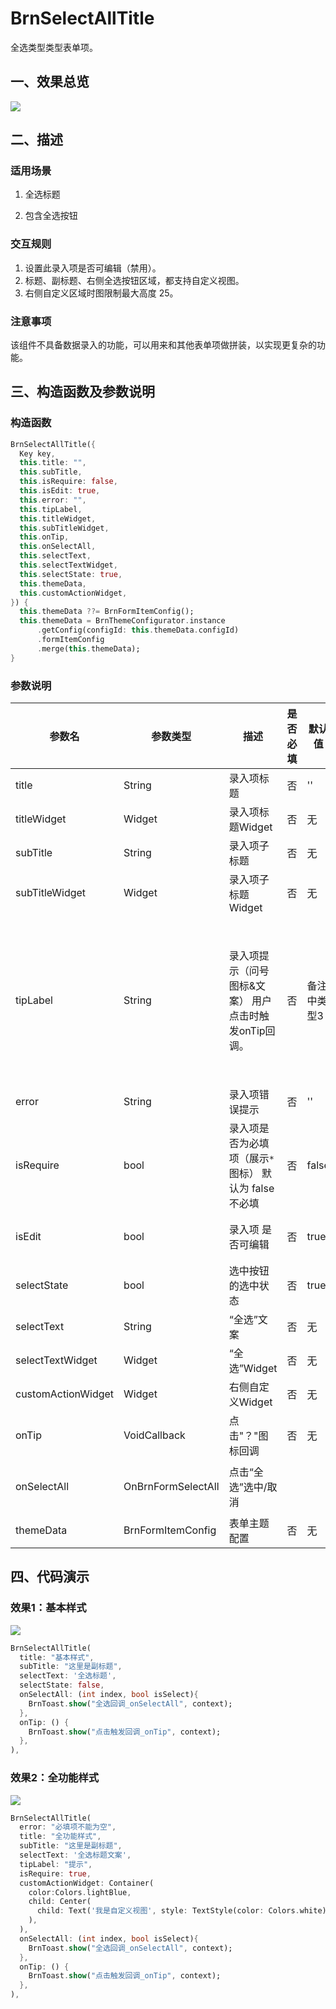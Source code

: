 # BrnSelectAllTitle

全选类型类型表单项。

## 一、效果总览

![](./img/BrnSelectAllTitleIntro.png)

## 二、描述

### 适用场景

1. 全选标题

2. 包含全选按钮

### 交互规则

1. 设置此录入项是否可编辑（禁用）。
2. 标题、副标题、右侧全选按钮区域，都支持自定义视图。
3. 右侧自定义区域时图限制最大高度 25。

### 注意事项

该组件不具备数据录入的功能，可以用来和其他表单项做拼装，以实现更复杂的功能。

## 三、构造函数及参数说明

### 构造函数


```dart
BrnSelectAllTitle({
  Key key,
  this.title: "",
  this.subTitle,
  this.isRequire: false,
  this.isEdit: true,
  this.error: "",
  this.tipLabel,
  this.titleWidget,
  this.subTitleWidget,
  this.onTip,
  this.onSelectAll,
  this.selectText,
  this.selectTextWidget,
  this.selectState: true,
  this.themeData,
  this.customActionWidget,
}) {
  this.themeData ??= BrnFormItemConfig();
  this.themeData = BrnThemeConfigurator.instance
      .getConfig(configId: this.themeData.configId)
      .formItemConfig
      .merge(this.themeData);
}
```
### 参数说明

| **参数名** | **参数类型** | **描述** | **是否必填** | **默认值** | **备注** |
| --- | --- | --- | --- | --- | --- |
| title | String | 录入项标题 | 否 | '' |  |
| titleWidget | Widget | 录入项标题Widget | 否 | 无 |  |
| subTitle | String | 录入项子标题 | 否 | 无 |  |
| subTitleWidget | Widget | 录入项子标题Widget | 否 | 无 |  |
| tipLabel | String | 录入项提示（问号图标&文案） 用户点击时触发onTip回调。 | 否 | 备注中类型3 | 1. 设置"空字符串"时展示问号图标 2. 设置"非空字符串"时展示问号图标&文案 3. 若不赋值或赋值为null时，不显示提示项 |
| error | String | 录入项错误提示 | 否 | '' |  |
| isRequire | bool | 录入项是否为必填项（展示`*`图标） 默认为 false 不必填 | 否 | false |  |
| isEdit | bool | 录入项 是否可编辑 | 否 | true | true：可编辑，false：禁用 |
| selectState | bool | 选中按钮的选中状态 | 否 | true |  |
| selectText | String | “全选”文案 | 否 | 无 |  |
| selectTextWidget | Widget | “全选”Widget | 否 | 无 |  |
| customActionWidget | Widget | 右侧自定义Widget | 否 | 无 |  |
| onTip | VoidCallback | 点击"？"图标回调 | 否 | 无 | 见**tipLabel**字段 |
| onSelectAll | OnBrnFormSelectAll | 点击“全选”选中/取消 |  |  | void Function(int index, bool isSelect) |
| themeData | BrnFormItemConfig | 表单主题配置 | 否 | 无 | |

## 四、代码演示

### 效果1：基本样式

![](./img/BrnSelectAllTitleDemo1.png)

```dart
BrnSelectAllTitle(
  title: "基本样式",
  subTitle: "这里是副标题",
  selectText: '全选标题',
  selectState: false,
  onSelectAll: (int index, bool isSelect){
    BrnToast.show("全选回调_onSelectAll", context);
  },
  onTip: () {
    BrnToast.show("点击触发回调_onTip", context);
  },
),
```

### 效果2：全功能样式

![](./img/BrnSelectAllTitleDemo2.png)

```dart
BrnSelectAllTitle(
  error: "必填项不能为空",
  title: "全功能样式",
  subTitle: "这里是副标题",
  selectText: '全选标题文案',
  tipLabel: "提示",
  isRequire: true,
  customActionWidget: Container(
    color:Colors.lightBlue,
    child: Center(
      child: Text('我是自定义视图', style: TextStyle(color: Colors.white))
    ),
  ),
  onSelectAll: (int index, bool isSelect){
    BrnToast.show("全选回调_onSelectAll", context);
  },
  onTip: () {
    BrnToast.show("点击触发回调_onTip", context);
  },
),
```
